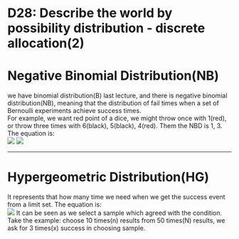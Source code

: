 # D28: Describe the world by possibility distribution - discrete allocation(2)

# Negative Binomial Distribution(NB)
we have binomial distribution(B) last lecture, and there is negative binomial distribution(NB), meaning that the distribution of fail times when a set of Bernoulli experiments achieve success times.<br>
For example, we want red point of a dice, we might throw once with 1(red), or throw three times with 6(black), 5(black), 4(red). Them the NBD is 1, 3.<br>
The equation is:<br>
<img src="https://latex.codecogs.com/gif.latex?P(X=x) = C^{x-1}_{k-1} p^k (1-p)^{x-k}" />
<img src="https://latex.codecogs.com/gif.latex?x = k, k+1, k+2, ..." />
* * *
# Hypergeometric Distribution(HG)
It represents that how many time we need when we get the success event from a limit set. The equation is:<br>
<img src="https://latex.codecogs.com/gif.latex?P(X=x) = \frac{\binom{K}{x}\binom{N-K}{n-x}}{\binom{N}{n}}" />
It can be seen as we select a sample which agreed with the condition. Take the example: choose 10 times(n) results from 50 times(N) results, we ask for 3 times(x) success in choosing sample.<br>

